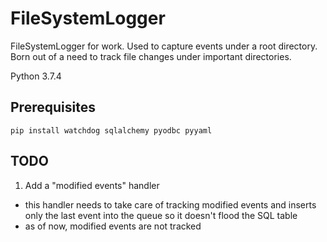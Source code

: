 # FileSystemLogger
FileSystemLogger for work. Used to capture events under a root directory. Born out of a need to track file changes under important directories.

Python 3.7.4

## Prerequisites
```
pip install watchdog sqlalchemy pyodbc pyyaml
```

## TODO
1. Add a "modified events" handler
  - this handler needs to take care of tracking modified events and inserts only the last event into the queue so it doesn't flood the SQL table
  - as of now, modified events are not tracked
